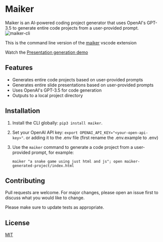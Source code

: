 # Maiker

Maiker is an AI-powered coding project generator that uses OpenAI's GPT-3.5 to generate entire code projects from a user-provided prompt. 
![maiker-cli](https://user-images.githubusercontent.com/480507/236608705-0d22225b-64da-4ff3-957f-aee91901e9f6.jpeg)

This is the command line version of the [maiker](https://github.com/lusob/maiker/) vscode extension

Watch the [Presentation generation demo](https://github.com/lusob/maiker-cli/assets/480507/6bf15370-57d8-4961-9ba3-549afaddd312)
## Features

- Generates entire code projects based on user-provided prompts
- Generates entire slide presentations based on user-provided prompts
- Uses OpenAI's GPT-3.5 for code generation
- Outputs to a local project directory

## Installation

1. Install the CLI globally: `pip3 install maiker`.
2. Set your OpenAI API key: `export OPENAI_API_KEY="<your-open-api-key>"`. or adding it to the .env file (first rename the .env.example to .env)
3. Use the `maiker` command to generate a code project from a user-provided prompt, for example:
    
    ```
    maiker "a snake game using just html and js"; open maiker-generated-project/index.html
    ```
## Contributing

Pull requests are welcome. For major changes, please open an issue first to discuss what you would like to change.

Please make sure to update tests as appropriate.

## License

[MIT](https://choosealicense.com/licenses/mit/)

